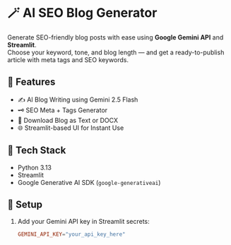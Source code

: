 # 🪄 AI SEO Blog Generator

Generate SEO-friendly blog posts with ease using **Google Gemini API** and **Streamlit**.  
Choose your keyword, tone, and blog length — and get a ready-to-publish article with meta tags and SEO keywords.

## 🚀 Features
- ✍️ AI Blog Writing using Gemini 2.5 Flash
- 🗝️ SEO Meta + Tags Generator
- 💾 Download Blog as Text or DOCX
- 🌐 Streamlit-based UI for Instant Use

## 🧰 Tech Stack
- Python 3.13
- Streamlit
- Google Generative AI SDK (`google-generativeai`)

## 🔑 Setup
1. Add your Gemini API key in Streamlit secrets:
   ```toml
   GEMINI_API_KEY="your_api_key_here"
